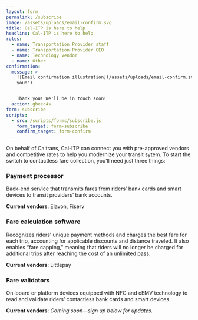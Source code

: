 ```yaml
---
layout: form
permalink: /subscribe
image: /assets/uploads/email-confirm.svg
title: Cal-ITP is here to help
headline: Cal-ITP is here to help
roles:
  - name: Transportation Provider staff
  - name: Transportation Provider CEO
  - name: Technology Vendor
  - name: Other
confirmation:
  message: >-
    ![Email confirmation illustration](/assets/uploads/email-confirm.svg "Thank
    you!")


    Thank you! We'll be in touch soon!
  action: gbeec4s
form: subscribe
scripts:
  - src: /scripts/forms/subscribe.js
    form_target: form-subscribe
    confirm_target: form-confirm
---
```

On behalf of Caltrans, Cal-ITP can connect you with pre-approved vendors and competitive rates to help you modernize your transit sytem. To start the switch to contactless fare collection, you’ll need just three things:


### Payment processor
Back-end service that transmits fares from riders’ bank cards and smart devices to transit providers’ bank accounts.

**Current vendors**: Elavon, Fiserv

### Fare calculation software
Recognizes riders’ unique payment methods and charges the best fare for each trip, accounting for applicable discounts and distance traveled. It also enables “fare capping,” meaning that riders will no longer be charged for additional trips after reaching the cost of an unlimited pass.

**Current vendors**: Littlepay


### Fare validators
On-board or platform devices equipped with NFC and cEMV technology to read and validate riders’ contactless bank cards and smart devices.

**Current vendors**: *Coming soon—sign up below for updates.*

